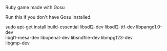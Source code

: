 Ruby game made with Gosu

Run this if you don't have Gosu installed:

sudo apt-get install build-essential libsdl2-dev libsdl2-ttf-dev libpango1.0-dev \
libgl1-mesa-dev libopenal-dev libsndfile-dev libmpg123-dev \
libgmp-dev
